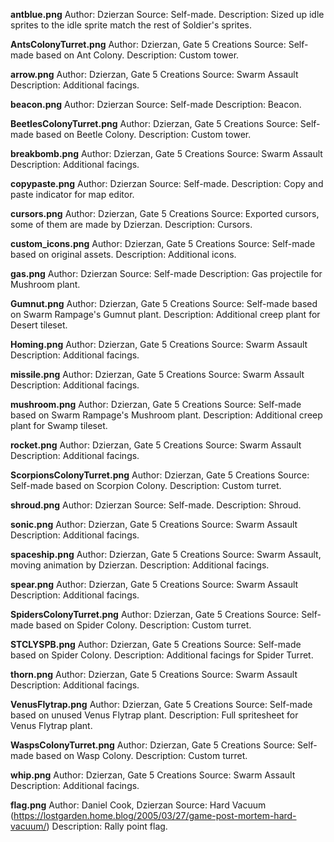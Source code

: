 **antblue.png**
Author: Dzierzan
Source: Self-made.
Description: Sized up idle sprites to the idle sprite match the rest of Soldier's sprites.

**AntsColonyTurret.png**
Author: Dzierzan, Gate 5 Creations
Source: Self-made based on Ant Colony.
Description: Custom tower.

**arrow.png**
Author: Dzierzan, Gate 5 Creations
Source: Swarm Assault
Description: Additional facings.

**beacon.png**
Author: Dzierzan
Source: Self-made
Description: Beacon.

**BeetlesColonyTurret.png**
Author: Dzierzan, Gate 5 Creations
Source: Self-made based on Beetle Colony.
Description: Custom tower.

**breakbomb.png**
Author: Dzierzan, Gate 5 Creations
Source: Swarm Assault
Description: Additional facings.

**copypaste.png**
Author: Dzierzan
Source: Self-made.
Description: Copy and paste indicator for map editor.

**cursors.png**
Author: Dzierzan, Gate 5 Creations
Source: Exported cursors, some of them are made by Dzierzan.
Description: Cursors.

**custom_icons.png**
Author: Dzierzan, Gate 5 Creations
Source: Self-made based on original assets.
Description: Additional icons.

**gas.png**
Author: Dzierzan
Source: Self-made
Description: Gas projectile for Mushroom plant.

**Gumnut.png**
Author: Dzierzan, Gate 5 Creations
Source: Self-made based on Swarm Rampage's Gumnut plant.
Description: Additional creep plant for Desert tileset.

**Homing.png**
Author: Dzierzan, Gate 5 Creations
Source: Swarm Assault
Description: Additional facings.

**missile.png**
Author: Dzierzan, Gate 5 Creations
Source: Swarm Assault
Description: Additional facings.

**mushroom.png**
Author: Dzierzan, Gate 5 Creations
Source: Self-made based on Swarm Rampage's Mushroom plant.
Description: Additional creep plant for Swamp tileset.

**rocket.png**
Author: Dzierzan, Gate 5 Creations
Source: Swarm Assault
Description: Additional facings.

**ScorpionsColonyTurret.png**
Author: Dzierzan, Gate 5 Creations
Source: Self-made based on Scorpion Colony.
Description: Custom turret.

**shroud.png**
Author: Dzierzan
Source: Self-made.
Description: Shroud.

**sonic.png**
Author: Dzierzan, Gate 5 Creations
Source: Swarm Assault
Description: Additional facings.

**spaceship.png**
Author: Dzierzan, Gate 5 Creations
Source: Swarm Assault, moving animation by Dzierzan.
Description: Additional facings.

**spear.png**
Author: Dzierzan, Gate 5 Creations
Source: Swarm Assault
Description: Additional facings.

**SpidersColonyTurret.png**
Author: Dzierzan, Gate 5 Creations
Source: Self-made based on Spider Colony.
Description: Custom turret.

**STCLYSPB.png**
Author: Dzierzan, Gate 5 Creations
Source: Self-made based on Spider Colony.
Description: Additional facings for Spider Turret.

**thorn.png**
Author: Dzierzan, Gate 5 Creations
Source: Swarm Assault
Description: Additional facings.

**VenusFlytrap.png**
Author: Dzierzan, Gate 5 Creations
Source: Self-made based on unused Venus Flytrap plant.
Description: Full spritesheet for Venus Flytrap plant.

**WaspsColonyTurret.png**
Author: Dzierzan, Gate 5 Creations
Source: Self-made based on Wasp Colony.
Description: Custom turret.

**whip.png**
Author: Dzierzan, Gate 5 Creations
Source: Swarm Assault
Description: Additional facings.

**flag.png**
Author: Daniel Cook, Dzierzan
Source: Hard Vacuum (https://lostgarden.home.blog/2005/03/27/game-post-mortem-hard-vacuum/)
Description: Rally point flag.
